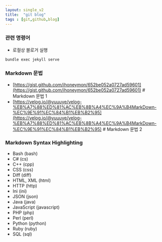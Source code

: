 ```yaml
---
layout: single_v2
title:  "git blog"
tags : [git,github,blog]
---
```


### 관련 명령어

- 로컬상 블로거 실행 

```bash
bundle exec jekyll serve
```

### Markdown 문법
- [https://gist.github.com/ihoneymon/652be052a0727ad59601](https://gist.github.com/ihoneymon/652be052a0727ad59601) # Markdown 문법 1 
- [https://velog.io/@yuuuye/velog-%EB%A7%88%ED%81%AC%EB%8B%A4%EC%9A%B4MarkDown-%EC%9E%91%EC%84%B1%EB%B2%95](https://velog.io/@yuuuye/velog-%EB%A7%88%ED%81%AC%EB%8B%A4%EC%9A%B4MarkDown-%EC%9E%91%EC%84%B1%EB%B2%95) # Markdown 문법 2


### Markdown Syntax Highlighting
- Bash (bash)
- C# (cs)
- C++ (cpp)
- CSS (css)
- Diff (diff)
- HTML, XML (html)
- HTTP (http)
- Ini (ini)
- JSON (json)
- Java (java)
- JavaScript (javascript)
- PHP (php)
- Perl (perl)
- Python (python)
- Ruby (ruby)
- SQL (sql)
